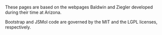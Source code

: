 These pages are based on the webpages Baldwin and Ziegler developed during their time at Arizona.

Bootstrap and JSMol code are governed by the MIT and the LGPL licenses, respectively.

